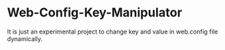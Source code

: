 # Web-Config-Key-Manipulator
It is just an experimental project to change key and value in web.config file dynamically.

